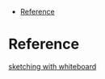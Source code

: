 <!--ts-->
* [Reference](#reference)

<!-- Created by https://github.com/ekalinin/github-markdown-toc -->
<!-- Added by: gil_diy, at: Sat 14 Jan 2023 11:49:49 AM IST -->

<!--te-->


# Reference

[sketching with whiteboard](https://github.com/excalidraw/excalidraw)